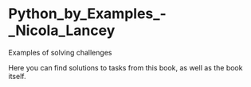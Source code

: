 # Python_by_Examples_-_Nicola_Lancey
Examples of solving challenges

Here you can find solutions to tasks from this book, as well as the book itself.
